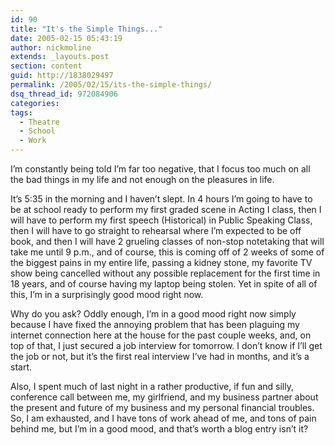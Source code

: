 ```yaml
---
id: 90
title: "It's the Simple Things..."
date: 2005-02-15 05:43:19
author: nickmoline
extends: _layouts.post
section: content
guid: http://1838029497
permalink: /2005/02/15/its-the-simple-things/
dsq_thread_id: 972084906
categories:
tags:
  - Theatre
  - School
  - Work
---
```

I&#8217;m constantly being told I&#8217;m far too negative, that I focus too much on all the bad things in my life and not enough on the pleasures in life.

It&#8217;s 5:35 in the morning and I haven&#8217;t slept. In 4 hours I&#8217;m going to have to be at school ready to perform my first graded scene in Acting I class, then I will have to perform my first speech (Historical) in Public Speaking Class, then I will have to go straight to rehearsal where I&#8217;m expected to be off book, and then I will have 2 grueling classes of non-stop notetaking that will take me until 9 p.m., and of course, this is coming off of 2 weeks of some of the biggest pains in my entire life, passing a kidney stone, my favorite TV show being cancelled without any possible replacement for the first time in 18 years, and of course having my laptop being stolen. Yet in spite of all of this, I&#8217;m in a surprisingly good mood right now.

<!--more-->

Why do you ask? Oddly enough, I&#8217;m in a good mood right now simply because I have fixed the annoying problem that has been plaguing my internet connection here at the house for the past couple weeks, and, on top of that, I just secured a job interview for tomorrow. I don&#8217;t know if I&#8217;ll get the job or not, but it&#8217;s the first real interview I&#8217;ve had in months, and it&#8217;s a start.

Also, I spent much of last night in a rather productive, if fun and silly, conference call between me, my girlfriend, and my business partner about the present and future of my business and my personal financial troubles. So, I am exhausted, and I have tons of work ahead of me, and tons of pain behind me, but I&#8217;m in a good mood, and that&#8217;s worth a blog entry isn&#8217;t it?
